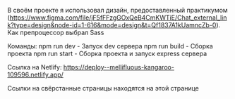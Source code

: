 В своём проекте я использовал дизайн, предоставленный практикумом (https://www.figma.com/file/jF5fFFzgGOxQeB4CmKWTiE/Chat_external_link?type=design&node-id=1-616&mode=design&t=Qf1837A1kUamncZb-0). Как препроцессор выбрал Sass 

Команды:
  npm run dev - Запуск dev сервера
  npm run build - Сборка проекта
  npm run start - Сборка проекта и запуск express сервера

Ссылка на Netlify: https://deploy--mellifluous-kangaroo-109596.netlify.app/

Ссылки на свёрстанные страницы находятся на этой странице

